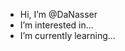 -  Hi, I’m @DaNasser
-  I’m interested in...
-  I’m currently learning...

<!---
DaNasser/DaNasser is a ✨ special ✨ repository because its `README.md` (this file) appears on your GitHub profile.
You can click the Preview link to take a look at your changes.
--->
